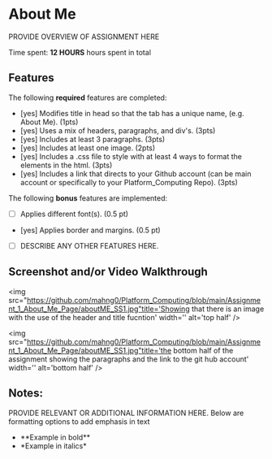 # About Me

PROVIDE OVERVIEW OF ASSIGNMENT HERE

Time spent: **12 HOURS** hours spent in total

## Features

The following **required** features are completed:

- [yes] Modifies title in head so that the tab has a unique name, (e.g. About Me). (1pts)
- [yes] Uses a mix of headers, paragraphs, and div's. (3pts)
- [yes] Includes at least 3 paragraphs. (3pts)
- [yes] Includes at least one image. (2pts)
- [yes] Includes a .css file to style with at least 4 ways to format the elements in the html. (3pts)
- [yes] Includes a link that directs to your Github account (can be main account or specifically to your Platform_Computing Repo). (3pts)

The following **bonus** features are implemented:

- [ ] Applies different font(s). (0.5 pt)
- [yes] Applies border and margins. (0.5 pt)
- [ ] DESCRIBE ANY OTHER FEATURES HERE.

## Screenshot and/or Video Walkthrough

<img src="https://github.com/mahng0/Platform_Computing/blob/main/Assignment_1_About_Me_Page/aboutME_SS1.jpg"title='Showing that there is an image with the use of the header and title fucntion' width='' alt='top half' />

<img src="https://github.com/mahng0/Platform_Computing/blob/main/Assignment_1_About_Me_Page/aboutME_SS1.jpg"title='the bottom half of the assignment showing the paragraphs and the link to the git hub account' width='' alt='bottom half' />


## Notes:
PROVIDE RELEVANT OR ADDITIONAL INFORMATION HERE. Below are formatting options to add emphasis in text
<ul>
  <li>**Example in bold**</li>
  <li>*Example in italics*</li>
</ul>
